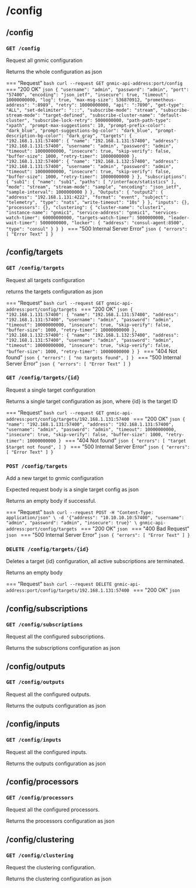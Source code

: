 
# /config

## /config

### `GET /config`

Request all gnmic configuration

Returns the whole configuration as json

=== "Request"
    ```bash
    curl --request GET gnmic-api-address:port/config
    ```
=== "200 OK"
    ```json
    {
        "username": "admin",
        "password": "admin",
        "port": "57400",
        "encoding": "json_ietf",
        "insecure": true,
        "timeout": 10000000000,
        "log": true,
        "max-msg-size": 536870912,
        "prometheus-address": ":8989",
        "retry": 10000000000,
        "api": ":7890",
        "get-type": "ALL",
        "set-delimiter": ":::",
        "subscribe-mode": "stream",
        "subscribe-stream-mode": "target-defined",
        "subscribe-cluster-name": "default-cluster",
        "subscribe-lock-retry": 5000000000,
        "path-path-type": "xpath",
        "prompt-max-suggestions": 10,
        "prompt-prefix-color": "dark_blue",
        "prompt-suggestions-bg-color": "dark_blue",
        "prompt-description-bg-color": "dark_gray",
        "targets": {
            "192.168.1.131:57400": {
                "name": "192.168.1.131:57400",
                "address": "192.168.1.131:57400",
                "username": "admin",
                "password": "admin",
                "timeout": 10000000000,
                "insecure": true,
                "skip-verify": false,
                "buffer-size": 1000,
                "retry-timer": 10000000000
            },
            "192.168.1.132:57400": {
                "name": "192.168.1.132:57400",
                "address": "192.168.1.131:57400",
                "username": "admin",
                "password": "admin",
                "timeout": 10000000000,
                "insecure": true,
                "skip-verify": false,
                "buffer-size": 1000,
                "retry-timer": 10000000000
            }
        },
        "subscriptions": {
            "sub1": {
                "name": "sub1",
                "paths": [
                    "/interface/statistics"
                ],
                "mode": "stream",
                "stream-mode": "sample",
                "encoding": "json_ietf",
                "sample-interval": 1000000000
            }
        },
        "Outputs": {
            "output2": {
                "address": "192.168.1.131:4222",
                "format": "event",
                "subject": "telemetry",
                "type": "nats",
                "write-timeout": "10s"
            }
        },
        "inputs": {},
        "processors": {},
        "clustering": {
            "cluster-name": "cluster1",
            "instance-name": "gnmic1",
            "service-address": "gnmic1",
            "services-watch-timer": 60000000000,
            "targets-watch-timer": 5000000000,
            "leader-wait-timer": 5000000000,
            "locker": {
                "address": "consul-agent:8500",
                "type": "consul"
            }
        }
    }
    ```
=== "500 Internal Server Error"
    ```json
    {
        "errors": [
            "Error Text"
        ]
    }
    ```

## /config/targets

### `GET /config/targets`

Request all targets configuration

returns the targets configuration as json

=== "Request"
    ```bash
    curl --request GET gnmic-api-address:port/config/targets
    ```
=== "200 OK"
    ```json
    {
        "192.168.1.131:57400": {
            "name": "192.168.1.131:57400",
            "address": "192.168.1.131:57400",
            "username": "admin",
            "password": "admin",
            "timeout": 10000000000,
            "insecure": true,
            "skip-verify": false,
            "buffer-size": 1000,
            "retry-timer": 10000000000
        },
        "192.168.1.132:57400": {
            "name": "192.168.1.132:57400",
            "address": "192.168.1.131:57400",
            "username": "admin",
            "password": "admin",
            "timeout": 10000000000,
            "insecure": true,
            "skip-verify": false,
            "buffer-size": 1000,
            "retry-timer": 10000000000
        }
    }
    ```
=== "404 Not found"
    ```json
    {
        "errors": [
            "no targets found",
        ]
    }
    ```
=== "500 Internal Server Error"
    ```json
    {
        "errors": [
            "Error Text"
        ]
    }
    ```

### `GET /config/targets/{id}` 

Request a single target configuration

Returns a single target configuration as json, where {id} is the target ID

=== "Request"
    ```bash
    curl --request GET gnmic-api-address:port/config/targets/192.168.1.131:57400
    ```
=== "200 OK"
    ```json
    {
        "name": "192.168.1.131:57400",
        "address": "192.168.1.131:57400",
        "username": "admin",
        "password": "admin",
        "timeout": 10000000000,
        "insecure": true,
        "skip-verify": false,
        "buffer-size": 1000,
        "retry-timer": 10000000000
    }
    ```
=== "404 Not found"
    ```json
    {
        "errors": [
            "target $target not found",
        ]
    }
    ```
=== "500 Internal Server Error"
    ```json
    {
        "errors": [
            "Error Text"
        ]
    }
    ```

### `POST /config/targets`
    
Add a new target to gnmic configuration

Expected request body is a single target config as json

Returns an empty body if successful.

=== "Request"
    ```bash
    curl --request POST -H "Content-Type: application/json" \
         -d '{"address": "10.10.10.10:57400", "username": "admin", "password": "admin", "insecure": true}' \
         gnmic-api-address:port/config/targets
    ```
=== "200 OK"
    ```json
    ```
=== "400 Bad Request"
    ```json
    ```
=== "500 Internal Server Error"
    ```json
    {
        "errors": [
            "Error Text"
        ]
    }
    ```

### `DELETE /config/targets/{id}`
  
Deletes a target {id} configuration, all active subscriptions are terminated.

Returns an empty body

=== "Request"
    ```bash
    curl --request DELETE gnmic-api-address:port/config/targets/192.168.1.131:57400
    ```
=== "200 OK"
    ```json
    ```

## /config/subscriptions

### `GET /config/subscriptions`

Request all the configured subscriptions.

Returns the subscriptions configuration as json

## /config/outputs

### `GET /config/outputs`

Request all the configured outputs.

Returns the outputs configuration as json

## /config/inputs

### `GET /config/inputs`

Request all the configured inputs.

Returns the outputs configuration as json

## /config/processors

### `GET /config/processors`

Request all the configured processors.

Returns the processors configuration as json

## /config/clustering

### `GET /config/clustering`

Request the clustering configuration.

Returns the clustering configuration as json

